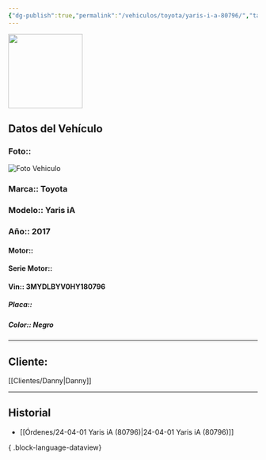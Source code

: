 ```yaml
---
{"dg-publish":true,"permalink":"/vehiculos/toyota/yaris-i-a-80796/","tags":["Toyota"]}
---
```


<img src="https://lh3.googleusercontent.com/d/137fl3TIZ0-PU8b-Pt0bsjclwHub_u78G" width="150">

## Datos del Vehículo 
### Foto:: 
<img src="https://lh3.googleusercontent.com/d/" Alt="Foto Vehiculo">

### Marca:: Toyota 
### Modelo:: Yaris iA
### Año:: 2017
#### Motor:: 
#### Serie Motor:: 
#### Vin:: 3MYDLBYV0HY180796
##### Placa:: 
##### Color:: Negro
---

## Cliente:

[[Clientes/Danny\|Danny]]

---

## Historial

- [[Órdenes/24-04-01 Yaris iA (80796)\|24-04-01 Yaris iA (80796)]]

{ .block-language-dataview} 